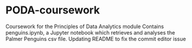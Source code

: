 # PODA-coursework
Coursework for the Principles of Data Analytics module
Contains penguins.ipynb, a Jupyter notebook which retrieves and analyses the Palmer Penguins csv file.
Updating README to fix the commit editor issue
